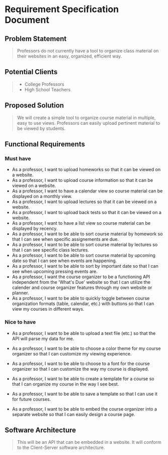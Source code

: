 # Requirement Specification Document

## Problem Statement 

> Professors do not currently have a tool to organize class material on their websites in an easy, organized, efficient way.


## Potential Clients
> - College Professors
> - High School Teachers


## Proposed Solution
> We will create a simple tool to organize course material in multiple, easy to use views. Professors can easily upload pertinent material to be viewed by students. 


## Functional Requirements

### Must have
- As a professor, I want to upload homeworks so that it can be viewed on a website.
- As a professor, I want to upload course information so that it can be viewed on a website.
- As a professor, I want to have a calendar view so course material can be displayed on a monthly view.
- As a professor, I want to upload lectures so that it can be viewed on a website.
- As a professor, I want to upload back tests so that it can be viewed on a website.
- As a professor, I want to have a list view so course material can be displayed by recency.
- As a professor, I want to be able to sort course material by homework so that I can see when specific assignements are due.
- As a professor, I want to be able to sort course material by lectures so that I can see specific class lectures.
- As a professor, I want to be able to sort course material by upcoming date so that I can see when events are happening.
- As a professor, I want to be able to sort by important date so that I can see when upcoming pressing events are. 
- As a professor, I want the course organizer to be a functioning API independent from the 'What's Due' website so that I can utilize the calender and course organizer features through my own website or planner.
- As a professor, I want to be able to quickly toggle between course organization formats (table, calendar, etc.) with buttons so that I can view my courses in different ways. 

### Nice to have
- As a professor, I want to be able to upload a text file (etc.) so that the API will parse my data for me.

- As a professor, I want to be able to choose a color theme for my course organizer so that I can customize my viewing experience.  
- As a professor, I want to be able to choose to a font for the course organizer so that I can customize the way my course is displayed. 
- As a professor, I want to be able to create a template for a course so that I can organize my course in the way I see best. 
- As a professor, I want to be able to save a template so that I can use it for future courses. 
- As a professor, I want to be able to embed the course organizer into a separate website so that I can easily design a course page.

## Software Architecture
> This will be an API that can be embedded in a website. It will conform to the Client-Server software architecture.
